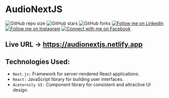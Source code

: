 # AudioNextJS

![GitHub repo size](https://img.shields.io/github/repo-size/rockyhaque/audioNextJS)
![GitHub stars](https://img.shields.io/github/stars/rockyhaque/audioNextJS?style=social)
![GitHub forks](https://img.shields.io/github/forks/rockyhaque/rockyhaque?style=social)
[![Follow me on LinkedIn](https://img.shields.io/badge/-LinkedIn-blue?style=flat-square&logo=linkedin&logoColor=white&link=https://www.linkedin.com/in/your-linkedin-handle/)](https://www.linkedin.com/in/rockyhaque/)
[![Follow me on Instagram](https://img.shields.io/badge/-Instagram-E4405F?style=flat-square&logo=instagram&logoColor=white&link=https://www.instagram.com/rocky_haque.10/)](https://www.instagram.com/rocky_haque.10/)
[![Connect with me on Facebook](https://img.shields.io/badge/-Facebook-1877F2?style=flat-square&logo=facebook&logoColor=white&link=https://www.facebook.com/rockyhaquee/)](https://www.facebook.com/rockyhaquee/)

## Live URL -> https://audionextjs.netlify.app


## Technologies Used:

- `Next.js:` Framework for server-rendered React applications.
- `React:` JavaScript library for building user interfaces.
- `Aceternity UI:` Component library for consistent and attractive UI design.

